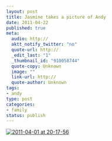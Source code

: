 ```yaml
--- 
layout: post
title: Jasmine takes a picture of Andy
date: 2011-04-22
published: true
meta: 
  audio: http://
  aktt_notify_twitter: "no"
  quote-url: http://
  _edit_last: "1"
  _thumbnail_id: "910058744"
  quote-copy: Unknown
  image: ""
  link-url: http://
  quote-author: Unknown
tags: 
- andy
type: post
categories: 
- family
status: publish
---
```



[![](http://media.eick.us/2011/04/2011-04-01-at-20-17-56-333x500.jpg "2011-04-01 at 20-17-56")](http://media.eick.us/2011/04/2011-04-01-at-20-17-56.jpg)
